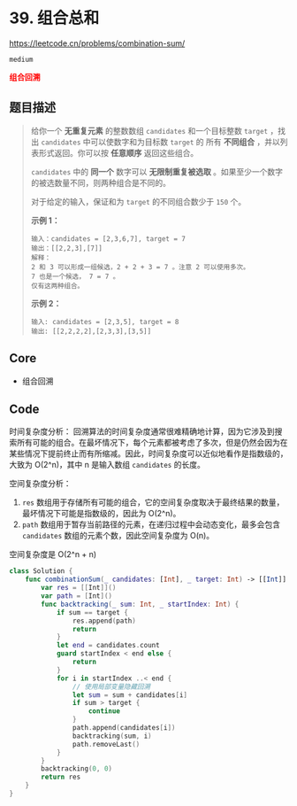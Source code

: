 # 39. 组合总和

https://leetcode.cn/problems/combination-sum/

`medium`

**<font color=red>组合回溯</font>**

## 题目描述

> 给你一个 **无重复元素** 的整数数组 `candidates` 和一个目标整数 `target` ，找出 `candidates` 中可以使数字和为目标数 `target` 的 所有 **不同组合** ，并以列表形式返回。你可以按 **任意顺序** 返回这些组合。
>
> `candidates` 中的 **同一个** 数字可以 **无限制重复被选取** 。如果至少一个数字的被选数量不同，则两种组合是不同的。 
>
> 对于给定的输入，保证和为 `target` 的不同组合数少于 `150` 个。
>
>  
>
> **示例 1：**
>
> ```
> 输入：candidates = [2,3,6,7], target = 7
> 输出：[[2,2,3],[7]]
> 解释：
> 2 和 3 可以形成一组候选，2 + 2 + 3 = 7 。注意 2 可以使用多次。
> 7 也是一个候选， 7 = 7 。
> 仅有这两种组合。
> ```
>
> **示例 2：**
>
> ```
> 输入: candidates = [2,3,5], target = 8
> 输出: [[2,2,2,2],[2,3,3],[3,5]]
> ```



## Core

- 组合回溯

## Code

时间复杂度分析： 回溯算法的时间复杂度通常很难精确地计算，因为它涉及到搜索所有可能的组合。在最坏情况下，每个元素都被考虑了多次，但是仍然会因为在某些情况下提前终止而有所缩减。因此，时间复杂度可以近似地看作是指数级的，大致为 O(2^n)，其中 n 是输入数组 `candidates` 的长度。

空间复杂度分析：

1. `res` 数组用于存储所有可能的组合，它的空间复杂度取决于最终结果的数量，最坏情况下可能是指数级的，因此为 O(2^n)。
2. `path` 数组用于暂存当前路径的元素，在递归过程中会动态变化，最多会包含 `candidates` 数组的元素个数，因此空间复杂度为 O(n)。

空间复杂度是 O(2^n + n)

```swift
class Solution {
    func combinationSum(_ candidates: [Int], _ target: Int) -> [[Int]] {
        var res = [[Int]]()
        var path = [Int]()
        func backtracking(_ sum: Int, _ startIndex: Int) {
            if sum == target {
                res.append(path)
                return 
            }
            let end = candidates.count
            guard startIndex < end else {
                return 
            }
            for i in startIndex ..< end {
                // 使用局部变量隐藏回溯
                let sum = sum + candidates[i]
                if sum > target {
                    continue
                }
                path.append(candidates[i])
                backtracking(sum, i)
                path.removeLast()
            }
        }
        backtracking(0, 0)
        return res
    }
}
```

